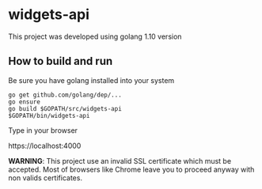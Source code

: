 # widgets-api

This project was developed using golang 1.10 version

## How to build and run

Be sure you have golang installed into your system
```
go get github.com/golang/dep/...
go ensure
go build $GOPATH/src/widgets-api
$GOPATH/bin/widgets-api
```

Type in your browser

https://localhost:4000

**WARNING**: This project use an invalid SSL certificate which must be accepted. Most of browsers like Chrome leave you to proceed anyway with non valids certificates.
